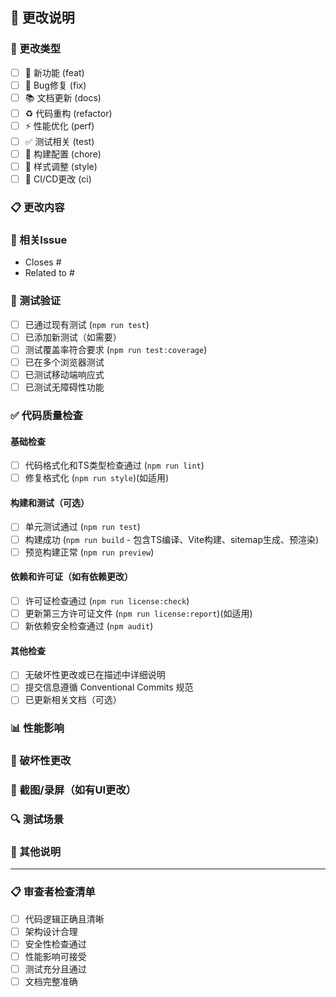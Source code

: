 ## 📝 更改说明

### 🎯 更改类型

- [ ] 🚀 新功能 (feat)
- [ ] 🐛 Bug修复 (fix)
- [ ] 📚 文档更新 (docs)
- [ ] ♻️ 代码重构 (refactor)
- [ ] ⚡ 性能优化 (perf)
- [ ] ✅ 测试相关 (test)
- [ ] 🔧 构建配置 (chore)
- [ ] 🎨 样式调整 (style)
- [ ] 🔄 CI/CD更改 (ci)

### 📋 更改内容

<!-- 简要描述你的更改，包括：
- 具体实现了什么功能
- 修复了什么问题
- 为什么需要这个更改
-->

### 🔗 相关Issue

- Closes #
- Related to #

### 🧪 测试验证

- [ ] 已通过现有测试 (`npm run test`)
- [ ] 已添加新测试（如需要）
- [ ] 测试覆盖率符合要求 (`npm run test:coverage`)
- [ ] 已在多个浏览器测试
- [ ] 已测试移动端响应式
- [ ] 已测试无障碍性功能

### ✅ 代码质量检查

#### 基础检查

- [ ] 代码格式化和TS类型检查通过 (`npm run lint`)
- [ ] 修复格式化 (`npm run style`)(如适用)

#### 构建和测试（可选）

- [ ] 单元测试通过 (`npm run test`)
- [ ] 构建成功 (`npm run build` - 包含TS编译、Vite构建、sitemap生成、预渲染)
- [ ] 预览构建正常 (`npm run preview`)

#### 依赖和许可证（如有依赖更改）

- [ ] 许可证检查通过 (`npm run license:check`)
- [ ] 更新第三方许可证文件 (`npm run license:report`)(如适用)
- [ ] 新依赖安全检查通过 (`npm audit`)

#### 其他检查

- [ ] 无破坏性更改或已在描述中详细说明
- [ ] 提交信息遵循 Conventional Commits 规范
- [ ] 已更新相关文档（可选）

### 📊 性能影响

<!-- 如果更改可能影响性能，请描述：
- 是否影响首屏加载时间
- 是否影响包大小
- 是否有新的网络请求
- 是否优化了现有性能
-->

### 🔄 破坏性更改

<!-- 如果有破坏性更改，请详细描述：
- 哪些API或组件发生了变化
- 如何迁移现有代码
- 向后兼容性说明
-->

### 📸 截图/录屏（如有UI更改）

<!-- 拖拽图片/录屏到此处
建议包含：
- 更改前后对比
- 移动端截图
- 不同浏览器表现
-->

### 🔍 测试场景

<!-- 描述如何测试这些更改：
- 测试步骤
- 预期结果
- 边界情况测试
-->

### 💬 其他说明

<!-- 任何其他需要说明的内容：
- 技术债务相关
- 后续改进计划
- 需要特别关注的地方
-->

---

### 📋 审查者检查清单

<!-- 供审查者参考 -->

- [ ] 代码逻辑正确且清晰
- [ ] 架构设计合理
- [ ] 安全性检查通过
- [ ] 性能影响可接受
- [ ] 测试充分且通过
- [ ] 文档完整准确
